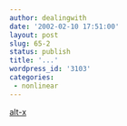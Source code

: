 ```yaml
---
author: dealingwith
date: '2002-02-10 17:51:00'
layout: post
slug: 65-2
status: publish
title: '...'
wordpress_id: '3103'
categories:
 - nonlinear
---
```


[alt-x][1]


   [1]: http://www.altx.com/

   

